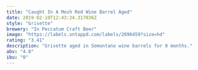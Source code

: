 ```yaml
---
title: "Caught In A Mosh Red Wine Barrel Aged"
date: 2019-02-10T12:43:24.317036Z
style: "Grisette"
brewery: "In Peccatum Craft Beer"
image: "https://labels.untappd.com/labels/2896459?size=hd"
rating: "3.41"
description: "Grisette aged in Somontano wine barrels for 8 months."
abv: "4.0"
ibu: "0"
---
```

